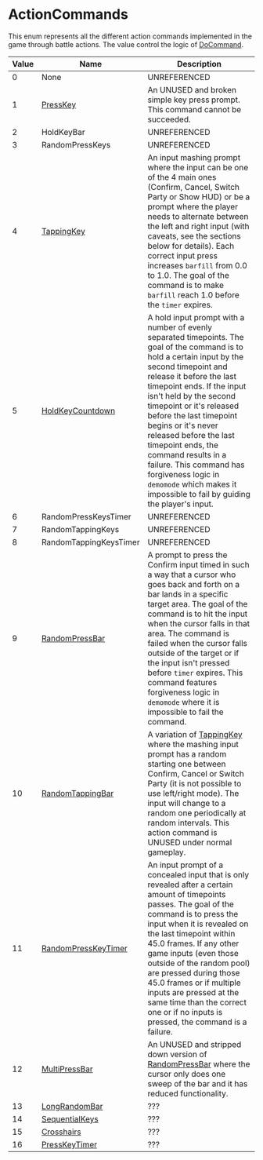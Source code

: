 # ActionCommands
This enum represents all the different action commands implemented in the game through battle actions. The value control the logic of [DoCommand](DoCommand.md).

|Value|Name|Description|
|-----|----|-----------|
|0|None|UNREFERENCED|
|1|[PressKey](Action%20commands/PressKey.md)|An UNUSED and broken simple key press prompt. This command cannot be succeeded.|
|2|HoldKeyBar|UNREFERENCED|
|3|RandomPressKeys|UNREFERENCED|
|4|[TappingKey](Action%20commands/TappingKey.md)|An input mashing prompt where the input can be one of the 4 main ones (Confirm, Cancel, Switch Party or Show HUD) or be a prompt where the player needs to alternate between the left and right input (with caveats, see the sections below for details). Each correct input press increases `barfill` from 0.0 to 1.0. The goal of the command is to make `barfill` reach 1.0 before the `timer` expires.|
|5|[HoldKeyCountdown](Action%20commands/HoldKeyCountdown.md)|A hold input prompt with a number of evenly separated timepoints. The goal of the command is to hold a certain input by the second timepoint and release it before the last timepoint ends. If the input isn't held by the second timepoint or it's released before the last timepoint begins or it's never released before the last timepoint ends, the command results in a failure. This command has forgiveness logic in `demomode` which makes it impossible to fail by guiding the player's input.|
|6|RandomPressKeysTimer|UNREFERENCED|
|7|RandomTappingKeys|UNREFERENCED|
|8|RandomTappingKeysTimer|UNREFERENCED|
|9|[RandomPressBar](Action%20commands/RandomPressBar.md)|A prompt to press the Confirm input timed in such a way that a cursor who goes back and forth on a bar lands in a specific target area. The goal of the command is to hit the input when the cursor falls in that area. The command is failed when the cursor falls outside of the target or if the input isn't pressed before `timer` expires. This command features forgiveness logic in `demomode` where it is impossible to fail the command.|
|10|[RandomTappingBar](Action%20commands/RandomTappingBar.md)|A variation of [TappingKey](TappingKey.md) where the mashing input prompt has a random starting one between Confirm, Cancel or Switch Party (it is not possible to use left/right mode). The input will change to a random one periodically at random intervals. This action command is UNUSED under normal gameplay.|
|11|[RandomPressKeyTimer](Action%20commands/RandomPressKeyTimer.md)|An input prompt of a concealed input that is only revealed after a certain amount of timepoints passes. The goal of the command is to press the input when it is revealed on the last timepoint within 45.0 frames. If any other game inputs (even those outside of the random pool) are pressed during those 45.0 frames or if multiple inputs are pressed at the same time than the correct one or if no inputs is pressed, the command is a failure.|
|12|[MultiPressBar](Action%20commands/MultiPressBar.md)|An UNUSED and stripped down version of [RandomPressBar](RandomPressBar.md) where the cursor only does one sweep of the bar and it has reduced functionality.|
|13|[LongRandomBar](Action%20commands/LongRandomBar.md)|???|
|14|[SequentialKeys](Action%20commands/SequentialKeys.md)|???|
|15|[Crosshairs](Action%20commands/Crosshairs.md)|???|
|16|[PressKeyTimer](Action%20commands/PressKeyTimer.md)|???|
